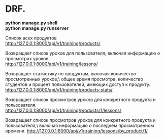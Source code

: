 # DRF.

**python manage.py shell**  
**python manage.py runserver**  

Cписок всех продуктов\
http://127.0.0.1:8000/api/v1/training/products/

Возвращает список уроков для пользователя, включая информацию о просмотрах уроков.\
http://127.0.0.1:8000/api/v1/training/lessons/

Возвращает статистику по продуктам, включая количество просмотренных уроков,\ 
общее время просмотра, количество студентов и процент пользователей, имеющих доступ к продукту.
http://127.0.0.1:8000/api/v1/training/products-stats/

Возвращает список просмотров уроков для конкретного продукта и пользователя.\
http://127.0.0.1:8000/api/v1/training/products/1/lessons/ 

Возвращает список просмотров уроков для конкретного продукта и пользователя,\ 
включая информацию о последнем просмотренном времени.
http://127.0.0.1:8000/api/v1/training/lessons/by_product/1/

